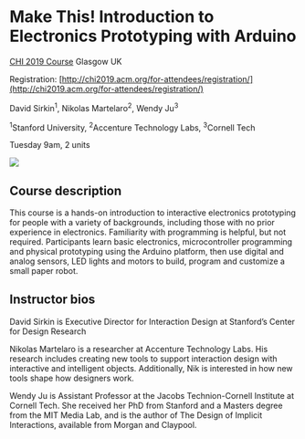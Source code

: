 # Make This! Introduction to Electronics Prototyping with Arduino
[CHI 2019 Course](https://chi2019.acm.org/accepted-courses/)
Glasgow UK

Registration: [http://chi2019.acm.org/for-attendees/registration/](http://chi2019.acm.org/for-attendees/registration/)

David Sirkin<sup>1</sup>, Nikolas Martelaro<sup>2</sup>, Wendy Ju<sup>3</sup>

<sup>1</sup>Stanford University, <sup>2</sup>Accenture Technology Labs, <sup>3</sup>Cornell Tech

Tuesday 9am, 2 units

[![](https://youtu.be/9QaXRvrc0Y0/0.jpg)](https://youtu.be/9QaXRvrc0Y0 "Make This!")

## Course description
This course is a hands-on introduction to interactive electronics prototyping for people with a variety of backgrounds, including those with no prior experience in electronics. Familiarity with programming is helpful, but not required. Participants learn basic electronics, microcontroller programming and physical prototyping using the Arduino platform, then use digital and analog sensors, LED lights and motors to build, program and customize a small paper robot.

## Instructor bios

David Sirkin is Executive Director for Interaction Design at Stanford’s Center for Design Research

Nikolas Martelaro is a researcher at Accenture Technology Labs. His research includes creating new tools to support interaction design with interactive and intelligent objects. Additionally, Nik is interested in how new tools shape how designers work.

Wendy Ju is Assistant Professor at the Jacobs Technion-Cornell Institute at Cornell Tech. She received her PhD from Stanford and a Masters degree from the MIT Media Lab, and is the author of The Design of Implicit Interactions, available from Morgan and Claypool.
